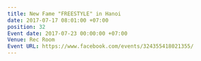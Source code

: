 ```yaml
---
title: New Fame "FREESTYLE" in Hanoi
date: 2017-07-17 08:01:00 +07:00
position: 32
Event date: 2017-07-23 00:00:00 +07:00
Venue: Rec Room
Event URL: https://www.facebook.com/events/324355418021355/
---
```


